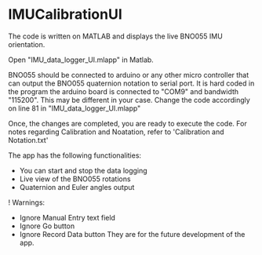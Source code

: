 # IMUCalibrationUI
The code is written on MATLAB and displays the live BNO055 IMU orientation.

Open "IMU_data_logger_UI.mlapp" in Matlab.

BNO055 should be connected to arduino or any other micro controller that can output the BNO055 quaternion notation to serial port.
It is hard coded in the program the arduino board is connected to "COM9" and bandwidth "115200". This may be different in your case. Change the code accordingly on line 81 in "IMU_data_logger_UI.mlapp"

Once, the changes are completed, you are ready to execute the code.
For notes regarding Calibration and Noatation, refer to 'Calibration and Notation.txt'

The app has the following functionalities:
- You can start and stop the data logging
- Live view of the BNO055 rotations
- Quaternion and Euler angles output

! Warnings:
- Ignore Manual Entry text field
- Ignore Go button
- Ignore Record Data button
They are for the future development of the app.

